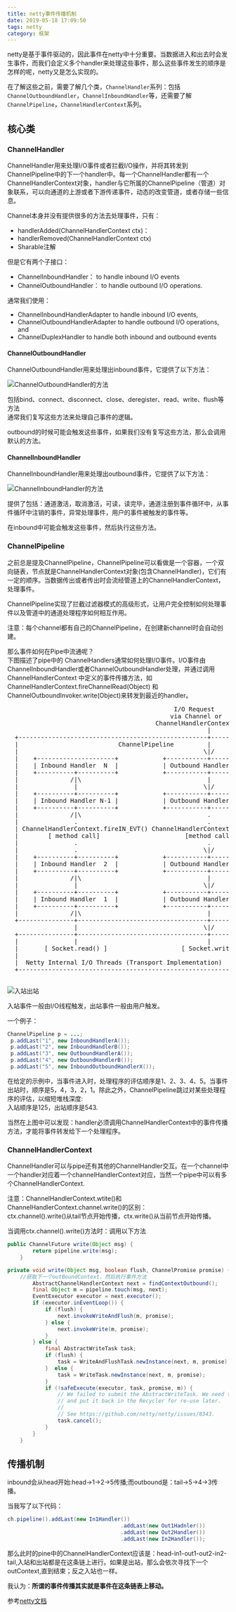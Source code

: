 ```yaml
---
title: netty事件传播机制
date: 2019-05-18 17:09:50
tags: netty
category: 框架
---
```



netty是基于事件驱动的，因此事件在netty中十分重要。当数据进入和出去时会发生事件，而我们会定义多个handler来处理这些事件，那么这些事件发生的顺序是怎样的呢，netty又是怎么实现的。
<!--more-->

在了解这些之前，需要了解几个类，`ChannelHandler`系列：包括`ChannelOutboundHandler`，`ChannelInboundHandler`等，还需要了解`ChannelPipeline`，`ChannelHandlerContext`系列。
## 核心类

### ChannelHandler

ChannelHandler用来处理I/O事件或者拦截I/O操作，并将其转发到ChannelPipeline中的下一个handler中。每一个ChannelHandler都有一个 ChannelHandlerContext对象，handler与它所属的ChannelPipeline（管道）对象联系，可以向通道的上游或者下游传递事件，动态的改变管道，或者存储一些信息。

Channel本身并没有提供很多的方法去处理事件，只有：
- handlerAdded(ChannelHandlerContext ctx)：
- handlerRemoved(ChannelHandlerContext ctx)
- Sharable注解

但是它有两个子接口：
- ChannelInboundHandler： to handle inbound I/O events
- ChannelOutboundHandler： to handle outbound I/O operations.

通常我们使用：
- ChannelInboundHandlerAdapter to handle inbound I/O events,
- ChannelOutboundHandlerAdapter to handle outbound I/O operations, and
- ChannelDuplexHandler to handle both inbound and outbound events

#### ChannelOutboundHandler

ChannelOutboundHandler用来处理出inbound事件，它提供了以下方法：

![ChannelOutboundHandler的方法](netty事件传播机制/outbound方法.png)

包括bind、connect、disconnect、close、deregister、read、write、flush等方法    
通常我们复写这些方法来处理自己事件的逻辑。

outbound的时候可能会触发这些事件，如果我们没有复写这些方法，那么会调用默认的方法。

#### ChannelInboundHandler

ChannelInboundHandler用来处理出outbound事件，它提供了以下方法：

![ChannelInboundHandler的方法](netty事件传播机制/inbound方法.png)

提供了包括：通道激活，取消激活，可读，读完毕，通道注册到事件循环中，从事件循环中注销的事件，异常处理事件，用户的事件被触发的事件等。

在inbound中可能会触发这些事件，然后执行这些方法。


### ChannelPipeline

之前总是提及ChannelPipeline，ChannelPipeline可以看做是一个容器，一个双向链表，节点就是ChannelHandlerContext对象(包含ChannelHandler)，它们有一定的顺序。当数据传出或者传出时会流经管道上的ChannelHandlerContext，处理事件。

ChannelPipeline实现了拦截过滤器模式的高级形式，让用户完全控制如何处理事件以及管道中的通道处理程序如何相互作用。

注意：每个channel都有自己的ChannelPipeline，在创建新channel时会自动创建。

那么事件如何在Pipe中流通呢？   
下图描述了pipe中的 ChannelHandlers通常如何处理I/O事件。I/O事件由ChannelInboundHandler或者ChannelOutboundHandler处理，并通过调用 ChannelHandlerContext 中定义的事件传播方法，如 ChannelHandlerContext.fireChannelRead(Object) 和 ChannelOutboundInvoker.write(Object)来转发到最近的handler。

<pre>
                                             I/O Request
                                            via Channel or
                                        ChannelHandlerContext
                                                      |
  +---------------------------------------------------+---------------+
  |                           ChannelPipeline         |               |
  |                                                  \|/              |
  |    +---------------------+            +-----------+----------+    |
  |    | Inbound Handler  N  |            | Outbound Handler  1  |    |
  |    +----------+----------+            +-----------+----------+    |
  |              /|\                                  |               |
  |               |                                  \|/              |
  |    +----------+----------+            +-----------+----------+    |
  |    | Inbound Handler N-1 |            | Outbound Handler  2  |    |
  |    +----------+----------+            +-----------+----------+    |
  |              /|\                                  .               |
  |               .                                   .               |
  | ChannelHandlerContext.fireIN_EVT() ChannelHandlerContext.OUT_EVT()|
  |        [ method call]                       [method call]         |
  |               .                                   .               |
  |               .                                  \|/              |
  |    +----------+----------+            +-----------+----------+    |
  |    | Inbound Handler  2  |            | Outbound Handler M-1 |    |
  |    +----------+----------+            +-----------+----------+    |
  |              /|\                                  |               |
  |               |                                  \|/              |
  |    +----------+----------+            +-----------+----------+    |
  |    | Inbound Handler  1  |            | Outbound Handler  M  |    |
  |    +----------+----------+            +-----------+----------+    |
  |              /|\                                  |               |
  +---------------+-----------------------------------+---------------+
                  |                                  \|/
  +---------------+-----------------------------------+---------------+
  |               |                                   |               |
  |       [ Socket.read() ]                    [ Socket.write() ]     |
  |                                                                   |
  |  Netty Internal I/O Threads (Transport Implementation)            |
  +-------------------------------------------------------------------+
 
</pre>


![入站出站](netty事件传播机制/入站出站.png)   

入站事件一般由I/O线程触发，出站事件一般由用户触发。


一个例子：
```java
ChannelPipeline p = ...;
 p.addLast("1", new InboundHandlerA());
 p.addLast("2", new InboundHandlerB());
 p.addLast("3", new OutboundHandlerA());
 p.addLast("4", new OutboundHandlerB());
 p.addLast("5", new InboundOutboundHandlerX());

```
在给定的示例中，当事件进入时，处理程序的评估顺序是1、2、3、4、5。当事件出站时，顺序是5，4，3，2，1。除此之外，ChannelPipeline跳过对某些处理程序的评估，以缩短堆栈深度:   
入站顺序是125，出站顺序是543.

当然在上图中可以发现：handler必须调用ChannelHandlerContext中的事件传播方法，才能将事件转发给下一个处理程序。

### ChannelHandlerContext

ChannelHandler可以与pipe还有其他的ChannelHandler交互。在一个channel中一个handler对应着一个channelHandlerContext对应，当然一个pipe中可以有多个ChannelHandlerContext.


注意：ChannelHandlerContext.wtite()和ChannelHandlerContext.channel.write()的区别：   
ctx.channel().write()从tail节点开始传播，ctx.write()从当前节点开始传播。

当调用ctx.channel().write()方法时：调用以下方法
```java
public ChannelFuture write(Object msg) {
        return pipeline.write(msg);
    }
```

```java
private void write(Object msg, boolean flush, ChannelPromise promise) {
    //获取下一个outBoundContext，然后执行事件方法
        AbstractChannelHandlerContext next = findContextOutbound();
        final Object m = pipeline.touch(msg, next);
        EventExecutor executor = next.executor();
        if (executor.inEventLoop()) {
            if (flush) {
                next.invokeWriteAndFlush(m, promise);
            } else {
                next.invokeWrite(m, promise);
            }
        } else {
            final AbstractWriteTask task;
            if (flush) {
                task = WriteAndFlushTask.newInstance(next, m, promise);
            }  else {
                task = WriteTask.newInstance(next, m, promise);
            }
            if (!safeExecute(executor, task, promise, m)) {
                // We failed to submit the AbstractWriteTask. We need to cancel it so we decrement the pending bytes
                // and put it back in the Recycler for re-use later.
                //
                // See https://github.com/netty/netty/issues/8343.
                task.cancel();
            }
        }
    }
```

## 传播机制

inbound会从head开始:head->1->2->5传播;而outbound是：tail->5->4->3传播。



当我写了以下代码：
```java
ch.pipeline().addLast(new In1Handler())
                                    .addLast(new Out1Hadnler())
                                    .addLast(new Out2Handler())
                                    .addLast(new In2Handler());
```
那么此时的pine中的ChannelHandlerContext应该是：head-in1-out1-out2-in2-tail,入站和出站都是在这条链上进行。如果是出站，那么会依次寻找下一个outContext,直到结束；反之入站也一样。 

我认为：**所谓的事件传播其实就是事件在这条链表上移动。**


参考[netty文档](https://netty.io/4.1/api/index.html)